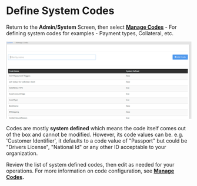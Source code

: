 # Define System Codes

Return to the **Admin/System** Screen, then select [**Manage Codes**](../administration/system/manage-codes.md)  - For defining system codes for examples - Payment types, Collateral, etc.

![](../../.gitbook/assets/codeslist.png)

Codes are mostly **system defined** which means the code itself comes out of the box and cannot be modified. However, its code values can be. e.g. 'Customer Identifier', it defaults to a code value of "Passport" but could be "Drivers License", "National Id" or any other ID acceptable to your organization.

Review the list of system defined codes, then edit as needed for your operations.  For more information on code configuration, see [**Manage Codes**](../administration/system/manage-codes.md)**.**
